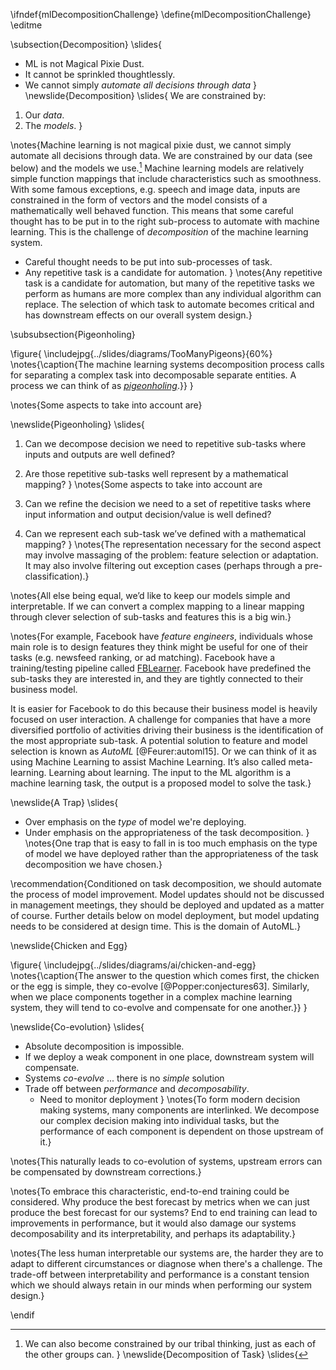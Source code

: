 \ifndef{mlDecompositionChallenge}
\define{mlDecompositionChallenge}
\editme

\subsection{Decomposition}
\slides{
* ML is not Magical Pixie Dust.
* It cannot be sprinkled thoughtlessly.
* We cannot simply *automate all decisions through data*
}
\newslide{Decomposition}
\slides{
We are constrained by:

1. Our *data*.
2. The *models*.
}

\notes{Machine learning is not magical pixie dust, we cannot simply automate all decisions through data. We are constrained by our data (see below) and the models we use.[^tribal]  Machine learning models are relatively simple function mappings that include characteristics such as smoothness. With some famous exceptions, e.g. speech and image data, inputs are constrained in the form of vectors and the model consists of a mathematically well behaved function. This means that some careful thought has to be put in to the right sub-process to automate with machine learning. This is the challenge of *decomposition* of the machine learning system.

[^tribal]: We can also become constrained by our tribal thinking, just as each of the other groups can.
}
\newslide{Decomposition of Task}
\slides{
* Careful thought needs to be put into sub-processes of task.
* Any repetitive task is a candidate for automation.
}
\notes{Any repetitive task is a candidate for automation, but many of the repetitive tasks we perform as humans are more complex than any individual algorithm can replace. The selection of which task to automate becomes critical and has downstream effects on our overall system design.}

\subsubsection{Pigeonholing}

\figure{
\includejpg{../slides/diagrams/TooManyPigeons}{60%}
\notes{\caption{The machine learning systems decomposition process calls for separating a complex task into decomposable separate entities. A process we can think of as *[pigeonholing](https://en.wikipedia.org/wiki/Pigeonholing)*.}}
}

\notes{Some aspects to take into account are}

\newslide{Pigeonholing}
\slides{
1. Can we decompose decision we need to repetitive sub-tasks where inputs and outputs are well defined?
2. Are those repetitive sub-tasks well represent by a mathematical mapping?
}
\notes{Some aspects to take into account are

1.  Can we refine the decision we need to a set of repetitive tasks
    where input information and output decision/value is well defined?
2.  Can we represent each sub-task we’ve defined with a mathematical
    mapping?
}
\notes{The representation necessary for the second aspect may involve massaging
of the problem: feature selection or adaptation. It may also involve
filtering out exception cases (perhaps through a pre-classification).}

\notes{All else being equal, we’d like to keep our models simple and
interpretable. If we can convert a complex mapping to a linear mapping
through clever selection of sub-tasks and features this is a big win.}

\notes{For example, Facebook have *feature engineers*, individuals whose main
role is to design features they think might be useful for one of their
tasks (e.g. newsfeed ranking, or ad matching). Facebook have a
training/testing pipeline called
[FBLearner](https://www.facebook.com/Engineering/posts/fblearner-flow-is-a-machine-learning-platform-capable-of-easily-reusing-algorith/10154077833317200/).
Facebook have predefined the sub-tasks they are interested in, and they
are tightly connected to their business model.

It is easier for Facebook to do this because their business model is
heavily focused on user interaction. A challenge for companies that have
a more diversified portfolio of activities driving their business is the
identification of the most appropriate sub-task. A potential solution to
feature and model selection is known as *AutoML* [@Feurer:automl15]. Or we
can think of it as using Machine Learning to assist Machine Learning.
It’s also called meta-learning. Learning about learning. The input to
the ML algorithm is a machine learning task, the output is a proposed
model to solve the task.}

\newslide{A Trap}
\slides{
* Over emphasis on the *type* of model we're deploying.
* Under emphasis on the appropriateness of the task decomposition.
}
\notes{One trap that is easy to fall in is too much emphasis on the type of model we have deployed rather than the appropriateness of the task decomposition we
have chosen.}

\recommendation{Conditioned on task decomposition, we should
automate the process of model improvement. Model updates should not be
discussed in management meetings, they should be deployed and updated as
a matter of course. Further details below on model deployment, but model
updating needs to be considered at design time. This is the domain of
AutoML.}

\newslide{Chicken and Egg}

\figure{
\includejpg{../slides/diagrams/ai/chicken-and-egg}
\notes{\caption{The answer to the question which comes first, the chicken or the egg is simple, they co-evolve [@Popper:conjectures63]. Similarly, when we place components together in a complex machine learning system, they will tend to co-evolve and compensate for one another.}}
}

\newslide{Co-evolution}
\slides{
* Absolute decomposition is impossible. 
* If we deploy a weak component in one place, downstream system will compensate.
* Systems *co-evolve* ... there is no *simple* solution
* Trade off between *performance* and *decomposability*.
    * Need to monitor deployment
}
\notes{To form modern decision making systems, many components are interlinked.  We decompose our complex decision making into individual tasks, but the performance of each component is dependent on those upstream of it.}

\notes{This naturally leads to co-evolution of systems, upstream errors can be
compensated by downstream corrections.}

\notes{To embrace this characteristic, end-to-end training could be considered. Why produce the best forecast by metrics when we can just produce the best forecast for our systems? End to end training can lead to improvements in performance, but it would also damage our systems decomposability and its interpretability, and perhaps its adaptability.}

\notes{The less human interpretable our systems are, the harder they are to adapt to different circumstances or diagnose when there's a challenge.  The trade-off between interpretability and performance is a constant tension which we should always retain in our minds when performing our system design.}

\endif
